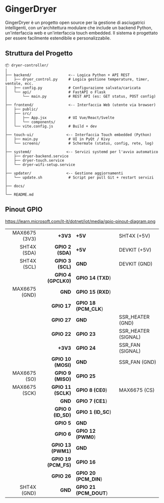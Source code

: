 # GingerDryer
GingerDryer è un progetto open source per la gestione di asciugatrici intelligenti, con un'architettura modulare che include un backend Python, un'interfaccia web e un'interfaccia touch embedded. Il sistema è progettato per essere facilmente estendibile e personalizzabile.

## Struttura del Progetto
```
📦 dryer-controller/
│
├── backend/                 <-- Logica Python + API REST
│   ├── dryer_control.py     # Logica gestione temperature, timer, ventole, ecc.
│   ├── config.py            # Configurazione salvata/caricata
│   └── api/                 # FastAPI o Flask
│       └── main.py          # REST API (es: GET status, POST config)
│
├── frontend/                <-- Interfaccia Web (utente via browser)
│   ├── public/
│   ├── src/
│   │   ├── App.jsx          # UI Vue/React/Svelte
│   │   └── components/
│   └── vite.config.js       # Build + dev
│
├── touch-ui/               <-- Interfaccia Touch embedded (Python)
│   ├── main.py              # UI in PyQt / Kivy
│   └── screens/             # Schermate (status, config, rete, log)
│
├── systemd/                <-- Servizi systemd per l'avvio automatico
│   ├── dryer-backend.service
│   ├── dryer-touch.service
│   └── dryer-wifi-setup.service
│
├── updater/                <-- Gestione aggiornamenti
│   └── update.sh            # Script per pull Git + restart servizi
│
├── docs/
│
└── README.md
```

## Pinout GPIO
https://learn.microsoft.com/it-it/dotnet/iot/media/gpio-pinout-diagram.png

|                     |                      |                        |                     |
|--------------------:|---------------------:|------------------------|---------------------|
| MAX6675 (3V3)       | **+3V3**             | **+5V**                | SHT4X (+5V)         |
| SHT4X (SDA)         | **GPIO 2 (SDA)**     | **+5V**                | DEVKIT (+5V)        |
| SHT4X (SCL)         | **GPIO 3 (SCL)**     | **GND**                | DEVKIT (GND)        |
|                     | **GPIO 4 (GPCLK0)**  | **GPIO 14 (TXD**)      |                     |
| MAX6675 (GND)       | **GND**              | **GPIO 15 (RXD**)      |                     |
|                     | **GPIO 17**          | **GPIO 18 (PCM_CLK**)  |                     |
|                     | **GPIO 27**          | **GND**                | SSR_HEATER (GND)    |
|                     | **GPIO 22**          | **GPIO 23**            | SSR_HEATER (SIGNAL) |
|                     | **+3V3**             | **GPIO 24**            | SSR_FAN (SIGNAL)    |
|                     | **GPIO 10 (MOSI)**   | **GND**                | SSR_FAN (GND)       |
| MAX6675 (SO)        | **GPIO 9 (MISO)**    | **GPIO 25**            |                     |
| MAX6675 (SCK)       | **GPIO 11 (SCLK)**   | **GPIO 8 (CE0**)       | MAX6675 (CS)        |
|                     | **GND**              | **GPIO 7 (CE1**)       |                     |
|                     | **GPIO 0 (ID_SD)**   | **GPIO 1 (ID_SC**)     |                     |
|                     | **GPIO 5**           | **GND**                |                     |
|                     | **GPIO 6**           | **GPIO 12 (PWM0**)     |                     |
|                     | **GPIO 13 (PWM1)**   | **GND**                |                     |
|                     | **GPIO 19 (PCM_FS)** | **GPIO 16**            |                     |
|                     | **GPIO 26**          | **GPIO 20 (PCM_DIN**)  |                     |
| SHT4X (GND)         | **GND**              | **GPIO 21 (PCM_DOUT**) |                     |